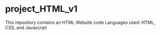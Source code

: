 # project_HTML_v1
This repository contains an HTML Website code
Languages used:
HTML, CSS, and Javascript
